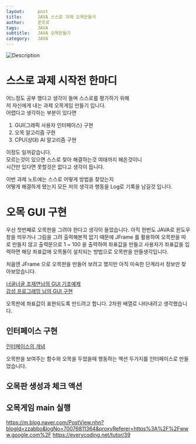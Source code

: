 ```yaml
---
layout:     post
title:      JAVA 스스로 과제 오목만들기
author:     쭌프로
tags:       JAVA
subtitle:   JAVA 오목만들기
category:   JAVA
---
```


<!-- Start Writing Below in Markdown -->

![Description](https://alalstjr.github.io/jjunpro.github.io/img/java_bg.png)

# 스스로 과제 시작전 한마디

어느정도 공부 했다고 생각이 들며 스스로를 평가하기 위해 <br/>
저 자신에게 내는 과제 오목게임 만들기 입니다. <br/>
어렵다고 생각하는 부분이 있다면 

1. GUI(그래픽 사용자 인터페이스) 구현 <br/>
2. 오목 알고리즘 구현 <br/>
3. CPU(상대) AI 알고리즘 구현

이정도 일꺼같습니다. <br/>
모르는것이 있으면 스스로 찾아 해결하는것 여태까지 해온것이니 <br/>
시간만 있다면 못할것은 없다고 생각이 듭니다.

이번 과제 노트에는 스스로 어떻게 방법을 찾았는지 <br/>
어떻게 해결하게 됐는지 모든 저의 생각과 행동을 Log로 기록을 남길것 입니다.

# 오목 GUI 구현

우선 첫번째로 오목판을 그려야 한다고 생각이 들었습니다.
아직 한번도 JAVA로 윈도우 창을 띄우거나 그림을 그려 출력해본적 없기 때문에
JFrame 를 활용하여 오목판을 따로 만들지 않고 출력문으로 1 ~ 100 을 출력하여
좌표값을 만들고 사용자가 좌표값을 입력하면 해당 좌표값에 오목돌이 설치되는 방법으로
오목판을 만들생각입니다.

처음엔 JFrame 으로 오목판을 만들어 보려고 했지만 아직 미숙한 단계라서
정보만 찾아보았습니다.

<a href="https://raccoonjy.tistory.com/16">너굴너굴 조재연님의 GUI 기초예제</a> <br/>
<a href="https://programmingsummaries.tistory.com/61">감성 프로그래밍 님의 GUI 구현</a>

오목판에 좌표값이 표현되도록 만드려고 합니다.
2차원 배열로 나타내려고 생각했습니다.

## 인터페이스 구현

<script src="https://gist.github.com/alalstjr/e149b0e001fe244ea21a6c1aa71fa745.js"></script>

<a href="https://shlee0882.tistory.com/46">인터페이스의 개념</a>

오목판을 보여주는 함수와 오목을 두었을때 행동하는 액션 
두가지를 인터페이스로 만들었습니다.

## 오목판 생성과 체크 액션

<script src="https://gist.github.com/alalstjr/6745c6a113e145c07215d170ec40d19e.js"></script>

## 오목게임 main 실행

<script src="https://gist.github.com/alalstjr/6b83699a629633302e188f8b9ba4ede8.js"></script>

https://m.blog.naver.com/PostView.nhn?blogId=zzabbo&logNo=70076811364&proxyReferer=https%3A%2F%2Fwww.google.com%2F
https://everycoding.net/tutor/39

